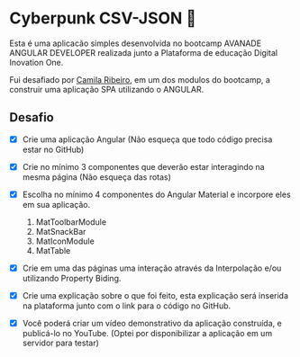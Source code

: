 # Cyberpunk CSV-JSON :memo:

Esta é uma aplicacão simples desenvolvida no bootcamp AVANADE ANGULAR DEVELOPER realizada junto a Plataforma de educação Digital Inovation One.

Fui desafiado por [Camila Ribeiro](https://www.linkedin.com/in/camila-ferreira-ribeiro/), em um dos modulos do bootcamp, a construir uma aplicação SPA utilizando o ANGULAR.

## Desafio

- [x] Crie uma aplicação Angular (Não esqueça que todo código precisa estar no GitHub)

- [x]  Crie no mínimo 3 componentes que deverão estar interagindo na mesma página (Não esqueça das rotas)

- [x]  Escolha no mínimo 4 componentes do Angular Material e incorpore eles em sua aplicação.

    1. MatToolbarModule
    2. MatSnackBar
    3. MatIconModule
    4. MatTable

- [x]  Crie em uma das páginas uma interação através da Interpolação e/ou utilizando Property Biding.

- [x] Crie uma explicação sobre o que foi feito, esta explicação será inserida na plataforma junto com o link para o código no GitHub.

- [x] Você poderá criar um vídeo demonstrativo da aplicação construída, e publicá-lo no YouTube. (Optei por disponibilizar a aplicação em um servidor para testar)
